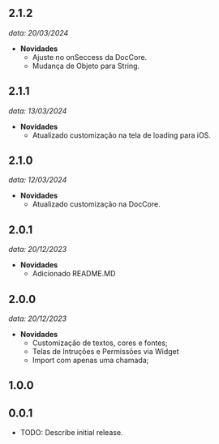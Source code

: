 ## 2.1.2

_data: 20/03/2024_

- **Novidades**
  - Ajuste no onSeccess da DocCore.
  - Mudança de Objeto para String.

## 2.1.1

_data: 13/03/2024_

- **Novidades**
  - Atualizado customização na tela de loading para iOS.

## 2.1.0

_data: 12/03/2024_

- **Novidades**
  - Atualizado customização na DocCore.

## 2.0.1

_data: 20/12/2023_

- **Novidades**
  - Adicionado README.MD

## 2.0.0

_data: 20/12/2023_

- **Novidades**
  - Customização de textos, cores e fontes;
  - Telas de Intruções e Permissões via Widget
  - Import com apenas uma chamada;

## 1.0.0

## 0.0.1

- TODO: Describe initial release.
